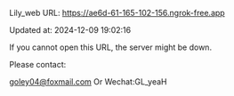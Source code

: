 Lily_web URL: https://ae6d-61-165-102-156.ngrok-free.app

Updated at: 2024-12-09 19:02:16

If you cannot open this URL, the server might be down.

Please contact: 

goley04@foxmail.com Or Wechat:GL_yeaH